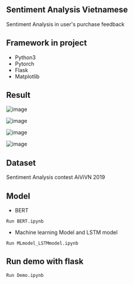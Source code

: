 ## Sentiment Analysis Vietnamese

Sentiment Analysis in user's purchase feedback

## Framework in project 
* Python3
* Pytorch
* Flask
* Matplotlib 

## Result

![image](https://user-images.githubusercontent.com/55548345/122801405-44028f80-d2ee-11eb-89a4-0e38ff015491.png)

![image](https://user-images.githubusercontent.com/55548345/122801420-495fda00-d2ee-11eb-9419-ffe99d14bf58.png)

![image](https://user-images.githubusercontent.com/55548345/122801468-57155f80-d2ee-11eb-83b4-55fc6bee507b.png)

![image](https://user-images.githubusercontent.com/55548345/122801481-5da3d700-d2ee-11eb-9abb-5ff429c4a18b.png)

## Dataset
Sentiment Analysis contest AiViVN 2019

## Model

* BERT
```
Run BERT.ipynb
```
* Machine learning Model and LSTM model
```
Run MLmodel_LSTMmodel.ipynb
```

## Run demo with flask
```
Run Demo.ipynb
```
